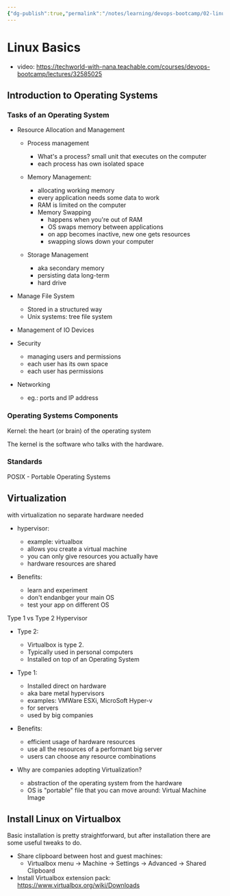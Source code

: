 ```yaml
---
{"dg-publish":true,"permalink":"/notes/learning/devops-bootcamp/02-linux-basics/","dgHomeLink":true,"dgPassFrontmatter":false}
---
```


# Linux Basics

- video: <https://techworld-with-nana.teachable.com/courses/devops-bootcamp/lectures/32585025>

## Introduction to Operating Systems

### Tasks of an Operating System

- Resource Allocation and Management

    - Process management
        - What's a process? small unit that executes on the computer
        - each process has own isolated space

    - Memory Management:
        - allocating working memory
        - every application needs some data to work
        - RAM is limited on the computer
        - Memory Swapping
            - happens when you're out of RAM
            - OS swaps memory between applications
            - on app becomes inactive, new one gets resources
            - swapping slows down your computer

    - Storage Management
        - aka secondary memory
        - persisting data long-term
        - hard drive

- Manage File System
    - Stored in a structured way
    - Unix systems: tree file system

- Management of IO Devices

- Security
    - managing users and permissions
    - each user has its own space
    - each user has permissions

- Networking
    - eg.: ports and IP address


### Operating Systems Components

Kernel: the heart (or brain) of the operating system

The kernel is the software who talks with the hardware.


### Standards

POSIX - Portable Operating Systems



## Virtualization

with virtualization no separate hardware needed

- hypervisor:
    - example: virtualbox
    - allows you create a virtual machine
    - you can only give resources you actually have
    - hardware resources are shared

- Benefits:
    - learn and experiment
    - don't endanbger your main OS
    - test your app on different OS

  
Type 1 vs Type 2 Hypervisor

- Type 2:
    - Virtualbox is type 2.
    - Typically used in personal computers
    - Installed on top of an Operating System

- Type 1:
    - Installed direct on hardware
    - aka bare metal hypervisors
    - examples: VMWare ESXi, MicroSoft Hyper-v
    - for servers
    - used by big companies

- Benefits:
    - efficient usage of hardware resources
    - use all the resources of a performant big server
    - users can choose any resource combinations

- Why are companies adopting Virtualization?
    - abstraction of the operating system from the hardware
    - OS is "portable" file that you can move around: Virtual Machine Image


## Install Linux on Virtualbox

Basic installation is pretty straightforward, but after installation there are some useful tweaks to do.

- Share clipboard between host and guest machines:
    - Virtualbox menu -> Machine -> Settings -> Advanced -> Shared Clipboard
- Install Virtualbox extension pack: <https://www.virtualbox.org/wiki/Downloads>



